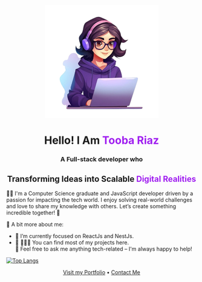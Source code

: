 <div style={background-color:"black"}>
  <p align="center">
  <img src="female-developer-background_665280-9650-transformed-removebg-preview (1).png" alt="Banner with Tooba Riaz" width="300"/>
</p>

<h1 align="center">Hello! I Am <span style="color: #A020F0;">Tooba Riaz</span></h1>
<h3 align="center">A Full-stack developer who</h3>
<h2 align="center">Transforming Ideas into Scalable <span style="color: #A020F0;">Digital Realities</span></h2>

👨‍💻 I'm a Computer Science graduate and JavaScript developer driven by a passion for impacting the tech world. I enjoy solving real-world challenges and love to share my knowledge with others. Let’s create something incredible together! 🚀

<p>🧐 A bit more about me: </p>
<ul>
  <li>🔭 I’m currently focused on ReactJs and NestJs.</li>
  <li>🤝 👨🏻‍💻 You can find most of my projects here.</li>
💬 Feel free to ask me anything tech-related – I'm always happy to help!
</ul>

[![Top Langs](https://github-readme-stats.vercel.app/api/top-langs/?username=toobariaz97&layout=compact&theme=transparent)](https://github.com/anuraghazra/github-readme-stats)  
<p align="center">
  <a href="https://tr-portfolio-five.vercel.app/">Visit my Portfolio</a> • 
  <a href="mailto:toobariaztr23@gmail.com">Contact Me</a>
</p>


</div>
